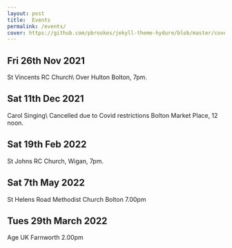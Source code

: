 ```yaml
---
layout: post
title:  Events
permalink: /events/
cover: https://github.com/pbrookes/jekyll-theme-hydure/blob/master/cover.jpg?raw=tru
---
```

                     
## Fri 26th Nov 2021    
St Vincents RC Church\\
Over Hulton Bolton, 7pm.
                 
## Sat 11th Dec 2021
Carol Singing\\                  Cancelled due to Covid restrictions
Bolton Market Place, 12 noon.

## Sat 19th Feb 2022
St Johns RC Church, Wigan, 7pm.

## Sat 7th May 2022
St Helens Road Methodist Church
Bolton 7.00pm

## Tues 29th March 2022
Age UK Farnworth 2.00pm

